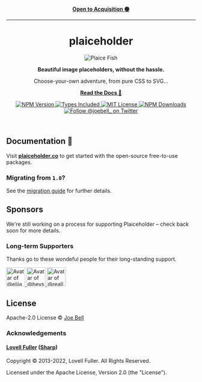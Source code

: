 <p align="center">
  <strong>
    <a href="ACQUISITION.md">
      Open to Acquisition 🟢
    </a>
  </strong>
</p>

---

<h1 align="center">
  plaiceholder
</h1>

<p align="center">
  <img alt="Plaice Fish"  src="./.github/assets/logo.jpg" />
</p>

<p align="center">
  <strong>Beautiful image placeholders, without the hassle.</strong>
</p>
<p align="center">
  Choose-your-own adventure, from pure CSS to SVG…
</p>

<p align="center">
<a href="https://plaiceholder.co"><strong>Read the Docs 📖</strong></a>
</p>

<p align="center">
  <a href="https://www.npmjs.com/package/plaiceholder">
    <img alt="NPM Version" src="https://badgen.net/npm/v/plaiceholder" />
  </a>
  <a href="https://www.npmjs.com/package/plaiceholder">
    <img alt="Types Included" src="https://badgen.net/npm/types/plaiceholder" />
  </a>
  <a href="https://github.com/joe-bell/plaiceholder/blob/main/LICENSE">
    <img alt="MIT License" src="https://badgen.net/github/license/joe-bell/plaiceholder" />
  </a>
  <a href="https://www.npmjs.com/package/plaiceholder">
    <img alt="NPM Downloads" src="https://badgen.net/npm/dm/plaiceholder" />
  </a>
  <a href="https://twitter.com/joebell_">
    <img alt="Follow @joebell_ on Twitter" src="https://img.shields.io/twitter/follow/joebell_.svg?style=social&label=Follow" />
  </a>
</p>

<br />

## Documentation 📖

Visit **[plaiceholder.co][plaiceholder]** to get started with the open-source free-to-use packages.

### Migrating from `1.0`?

See the [migration guide](https://github.com/joe-bell/plaiceholder/releases/tag/v2.0.0) for further details.

## Sponsors

We're still working on a process for supporting Plaiceholder – check back soon for more details.

### Long-term Supporters

Thanks go to these wondeful people for their long-standing support.

<!--
  Avatars can be grabbed from https://api.github.com/users/username
-->

<a href="https://github.com/elijahharry">
  <img
    src="https://avatars.githubusercontent.com/u/8610716?v=4" title="@elijahharry"
    alt="Avatar of @elijahharry"
    width="50"
    height="50"
  />
</a>
<a href="https://github.com/heysanil">
  <img
    src="https://avatars.githubusercontent.com/u/6345801?v=4" title="@heysanil"
    alt="Avatar of @heysanil"
    width="50"
    height="50"
  />
</a>
<a href="https://github.com/reallybadnews">
  <img
    src="https://avatars.githubusercontent.com/u/1545970?v=4" title="@reallybadnews"
    alt="Avatar of @reallybadnews"
    width="50"
    height="50"
  />
</a>

## License

Apache-2.0 License © [Joe Bell](https://twitter.com/joebell_)

### Acknowledgements

#### [Lovell Fuller](https://github.com/lovell) ([Sharp](https://github.com/lovell/sharp))

Copyright © 2013-2022, Lovell Fuller. All Rights Reserved.

Licensed under the Apache License, Version 2.0 (the "License").

[plaiceholder]: https://plaiceholder.co
[blurhash]: https://blurha.sh/
[react-blurhash]: https://github.com/woltapp/react-blurhash
[next/image]: https://nextjs.org/docs/basic-features/image-optimization
